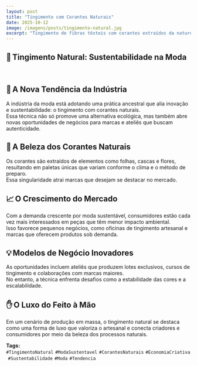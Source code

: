 ```yaml
---
layout: post
title: "Tingimento com Corantes Naturais"
date: 2025-10-12
image: /imagens/posts/tingimento-natural.jpg
excerpt: "Tingimento de fibras têxteis com corantes extraídos da natureza."
---
```


## 🌿 Tingimento Natural: Sustentabilidade na Moda

<br>

## 👗 A Nova Tendência da Indústria

A indústria da moda está adotando uma prática ancestral que alia inovação e sustentabilidade: o tingimento com corantes naturais.  
Essa técnica não só promove uma alternativa ecológica, mas também abre novas oportunidades de negócios para marcas e ateliês que buscam autenticidade.



## 🌼 A Beleza dos Corantes Naturais

Os corantes são extraídos de elementos como folhas, cascas e flores, resultando em paletas únicas que variam conforme o clima e o método de preparo.  
Essa singularidade atrai marcas que desejam se destacar no mercado.



## 📈 O Crescimento do Mercado

Com a demanda crescente por moda sustentável, consumidores estão cada vez mais interessados em peças que têm menor impacto ambiental.  
Isso favorece pequenos negócios, como oficinas de tingimento artesanal e marcas que oferecem produtos sob demanda.



## 💡 Modelos de Negócio Inovadores

As oportunidades incluem ateliês que produzem lotes exclusivos, cursos de tingimento e colaborações com marcas maiores.  
No entanto, a técnica enfrenta desafios como a estabilidade das cores e a escalabilidade.



## ✋ O Luxo do Feito à Mão

Em um cenário de produção em massa, o tingimento natural se destaca como uma forma de luxo que valoriza o artesanal e conecta criadores e consumidores por meio da beleza dos processos naturais.



**Tags:**  
`#TingimentoNatural`  `#ModaSustentavel`  `#CorantesNaturais`  `#EconomiaCriativa`  `#Sustentabilidade`  `#Moda`  `#Tendencia`